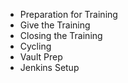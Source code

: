 - Preparation for Training
- Give the Training
- Closing the Training
- Cycling
- Vault Prep
- Jenkins Setup
